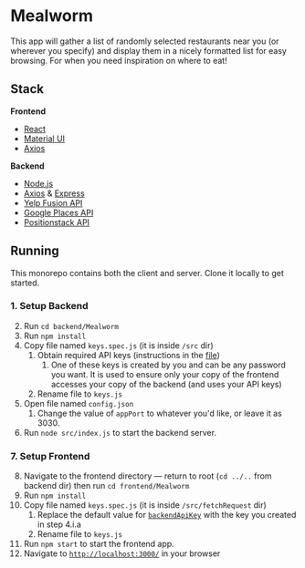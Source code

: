 # Mealworm
This app will gather a list of randomly selected restaurants near you (or wherever you specify) and display them in a nicely formatted list for easy browsing. For when you need inspiration on where to eat!

## Stack
**Frontend**
* [React](https://create-react-app.dev/)
* [Material UI](https://mui.com/material-ui/getting-started/)
* [Axios](https://axios-http.com/docs/intro)

**Backend**
* [Node.js](https://nodejs.org/en/about)
* [Axios](https://axios-http.com/docs/intro) & [Express](https://expressjs.com/)
* [Yelp Fusion API](https://fusion.yelp.com/)
* [Google Places API](https://developers.google.com/maps/documentation/places/web-service)
* [Positionstack API](https://positionstack.com/)

## Running
This monorepo contains both the client and server. Clone it locally to get started.
### 1. Setup Backend
2. Run `cd backend/Mealworm`
3. Run `npm install`
4. Copy file named `keys.spec.js` (it is inside `/src` dir)
   1. Obtain required API keys (instructions in the [file](https://github.com/mtxrii/Mealworm/blob/main/backend/Mealworm/src/keys.spec.js))
      1. One of these keys is created by you and can be any password you want. It is used to ensure only your copy of the frontend accesses your copy of the backend (and uses your API keys)
   3. Rename file to `keys.js`
5. Open file named `config.json`
   1. Change the value of `appPort` to whatever you'd like, or leave it as 3030.
6. Run `node src/index.js` to start the backend server.

### 7. Setup Frontend
8. Navigate to the frontend directory — return to root (`cd ../..` from backend dir) then run `cd frontend/Mealworm`
9. Run `npm install`
10. Copy file named `keys.spec.js` (it is inside `/src/fetchRequest` dir)
    1. Replace the default value for [`backendApiKey`](https://github.com/mtxrii/Mealworm/blob/11c6816bc233cdd3cfacac9e8b5e564a9ba9a1a7/frontend/Mealworm/src/fetchRequest/keys.spec.js#L9) with the key you created in step 4.i.a
    2. Rename file to `keys.js`
11. Run `npm start` to start the frontend app.
12. Navigate to [`http://localhost:3000/`](http://localhost:3000/) in your browser
